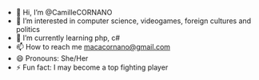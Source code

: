 - 👋 Hi, I’m @CamilleCORNANO
- 👀 I’m interested in computer science, videogames, foreign cultures and politics
- 🌱 I’m currently learning php, c#
- 📫 How to reach me macacornano@gmail.com
- 😄 Pronouns: She/Her
- ⚡ Fun fact: I may become a top fighting player

<!---
CamilleCORNANO/CamilleCORNANO is a ✨ special ✨ repository because its `README.md` (this file) appears on your GitHub profile.
You can click the Preview link to take a look at your changes.
--->
